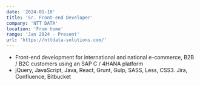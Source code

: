 ```yaml
---
date: '2024-01-10'
title: 'Sr. Front-end Developer'
company: 'NTT DATA'
location: 'From home'
range: 'Jan 2024 - Present'
url: 'https://nttdata-solutions.com/'
---
```


- Front-end development for international and national e-commerce, B2B / B2C customers using an SAP C / 4HANA platform
- jQuery, JavaScript, Java, React, Grunt, Gulp, SASS, Less, CSS3. Jira, Confluence, Bitbucket
